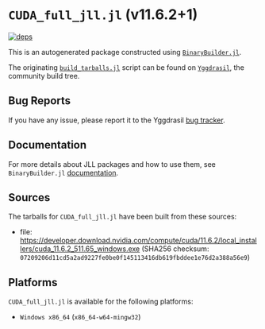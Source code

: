 # `CUDA_full_jll.jl` (v11.6.2+1)

[![deps](https://juliahub.com/docs/CUDA_full_jll/deps.svg)](https://juliahub.com/ui/Packages/CUDA_full_jll/dEkbx?page=2)

This is an autogenerated package constructed using [`BinaryBuilder.jl`](https://github.com/JuliaPackaging/BinaryBuilder.jl).

The originating [`build_tarballs.jl`](https://github.com/JuliaPackaging/Yggdrasil/blob/28fd25b4405e7b84ac1c657d1729d105065b4271/C/CUDA/CUDA_full@11.6/build_tarballs.jl) script can be found on [`Yggdrasil`](https://github.com/JuliaPackaging/Yggdrasil/), the community build tree.

## Bug Reports

If you have any issue, please report it to the Yggdrasil [bug tracker](https://github.com/JuliaPackaging/Yggdrasil/issues).

## Documentation

For more details about JLL packages and how to use them, see `BinaryBuilder.jl` [documentation](https://docs.binarybuilder.org/stable/jll/).

## Sources

The tarballs for `CUDA_full_jll.jl` have been built from these sources:

* file: https://developer.download.nvidia.com/compute/cuda/11.6.2/local_installers/cuda_11.6.2_511.65_windows.exe (SHA256 checksum: `07209206d11cd5a2ad9227fe0be0f145113416db619fbddee1e76d2a388a56e9`)

## Platforms

`CUDA_full_jll.jl` is available for the following platforms:

* `Windows x86_64` (`x86_64-w64-mingw32`)
